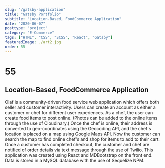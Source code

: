 ```yaml
---
slug: "/gatsby-application"
title: "Gatsby Portfolio"
subtitle: "Location-Based, FoodCommerce Application"
date: "2020-06-07"
posttype: "project"
category: "E-Commerce"
tags: ["HTML", "CSS", "SCSS", "React", "Gatsby"]
featuredImage: ./art2.jpg
order: 55
---
```


# 55

## Location-Based, FoodCommerce Application

Olaf is a community-driven food service web application which offers both seller and customer interactivity. Users can create an account as either a customer or chef for different user experiences. As a chef, the user can create food items to post online. (Photos can be added to the online items through the use of Cloudinary.) Once the chef is online, their address is converted to geo-coordinates using the Geocoding API, and the chef's location is placed on a map using Google Maps API. Now the customer can search the map to find online chef's and shop for items to add to their cart. Once a customer has completed checkout, the customer and chef are notified of order details via text message through the use of Twilio. This application was created using React and MDBootstrap on the front end. Data is stored in a MySQL database with the use of Sequelize NPM.
